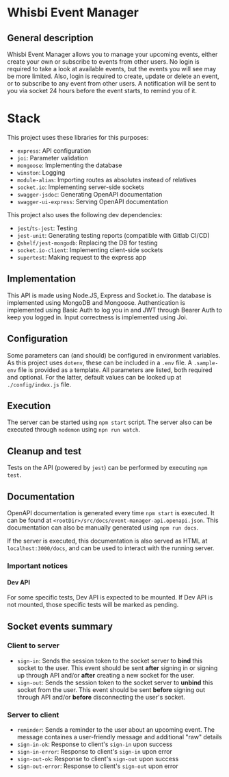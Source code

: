 # Whisbi Event Manager

## General description

Whisbi Event Manager allows you to manage your upcoming events, either create your own or subscribe to events from other users. No login is required to take a look at available events, but the events you will see may be more limited. Also, login is required to create, update or delete an event, or to subscribe to any event from other users. A notification will be sent to you via socket 24 hours before the event starts, to remind you of it.

# Stack

This project uses these libraries for this purposes:

- `express`: API configuration
- `joi`: Parameter validation
- `mongoose`: Implementing the database
- `winston`: Logging
- `module-alias`: Importing routes as absolutes instead of relatives
- `socket.io`: Implementing server-side sockets
- `swagger-jsdoc`: Generating OpenAPI documentation
- `swagger-ui-express`: Serving OpenAPI documentation

This project also uses the following dev dependencies:

- `jest`/`ts-jest`: Testing
- `jest-unit`: Generating testing reports (compatible with Gitlab CI/CD)
- `@shelf/jest-mongodb`: Replacing the DB for testing
- `socket.io-client`: Implementing client-side sockets
- `supertest`: Making request to the express app

## Implementation

This API is made using Node.JS, Express and Socket.io. The database is implemented using MongoDB and Mongoose. Authentication is implemented using Basic Auth to log you in and JWT through Bearer Auth to keep you logged in. Input correctness is implemented using Joi.

## Configuration

Some parameters can (and should) be configured in environment variables. As this project uses `dotenv`, these can be included in a `.env` file. A `.sample-env` file is provided as a template. All parameters are listed, both required and optional. For the latter, default values can be looked up at `./config/index.js` file.

## Execution

The server can be started using `npm start` script. The server also can be executed through `nodemon` using `npn run watch`.

## Cleanup and test

Tests on the API (powered by `jest`) can be performed by executing `npm test`.

## Documentation

OpenAPI documentation is generated every time `npm start` is executed.
It can be found at `<rootDir>/src/docs/event-manager-api.openapi.json`.
This documentation can also be manually generated using `npm run docs`.

If the server is executed, this documentation is also served as HTML at `localhost:3000/docs`, and can be used to interact with the running server.

### Important notices

#### Dev API
For some specific tests, Dev API is expected to be mounted.
If Dev API is not mounted, those specific tests will be marked as pending.

## Socket events summary

### Client to server
* `sign-in`: Sends the session token to the socket server to **bind** this socket to the user. This event should be sent **after** signing in or signing up through API and/or **after** creating a new socket for the user.
* `sign-out`: Sends the session token to the socket server to **unbind** this socket from the user. This event should be sent **before** signing out through API and/or **before** disconnecting the user's socket.

### Server to client
* `reminder`: Sends a reminder to the user about an upcoming event. The message containes a user-friendly message and additional "raw" details
* `sign-in-ok`: Response to client's `sign-in` upon success
* `sign-in-error`: Response to client's `sign-in` upon error
* `sign-out-ok`:  Response to client's `sign-out` upon success
* `sign-out-error`:  Response to client's `sign-out` upon error
